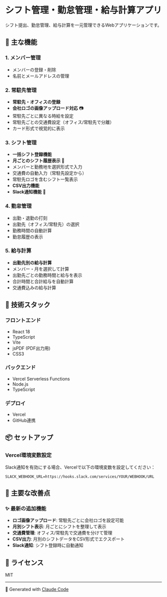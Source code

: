# シフト管理・勤怠管理・給与計算アプリ

シフト提出、勤怠管理、給与計算を一元管理できるWebアプリケーションです。

## 🎯 主な機能

### 1. メンバー管理
- メンバーの登録・削除
- 名前とメールアドレスの管理

### 2. 常駐先管理
- **常駐先・オフィスの登録**
- **会社ロゴの画像アップロード対応** 📷
- 常駐先ごとに異なる時給を設定
- 常駐先ごとの交通費設定（オフィス/常駐先で分離）
- カード形式で視覚的に表示

### 3. シフト管理
- **一括シフト登録機能**
- **月ごとのシフト履歴表示** 📅
- メンバーと勤務地を選択形式で入力
- 交通費の自動入力（常駐先設定から）
- 常駐先ロゴを含むシフト一覧表示
- **CSV出力機能**
- **Slack通知機能** 🔔

### 4. 勤怠管理
- 出勤・退勤の打刻
- 出勤先（オフィス/常駐先）の選択
- 勤務時間の自動計算
- 勤怠履歴の表示

### 5. 給与計算
- **出勤先別の給与計算**
- メンバー・月を選択して計算
- 出勤先ごとの勤務時間と給与を表示
- 合計時間と合計給与を自動計算
- 交通費込みの給与計算

## 🚀 技術スタック

### フロントエンド
- React 18
- TypeScript
- Vite
- jsPDF (PDF出力用)
- CSS3

### バックエンド
- Vercel Serverless Functions
- Node.js
- TypeScript

### デプロイ
- Vercel
- GitHub連携

## 📦 セットアップ

### Vercel環境変数設定

Slack通知を有効にする場合、Vercelで以下の環境変数を設定してください：

```
SLACK_WEBHOOK_URL=https://hooks.slack.com/services/YOUR/WEBHOOK/URL
```

## 📝 主要な改善点

### ✨ 最新の追加機能
- **ロゴ画像アップロード**: 常駐先ごとに会社ロゴを設定可能
- **月別シフト表示**: 月ごとにシフトを整理して表示
- **交通費管理**: オフィス/常駐先で交通費を分けて管理
- **CSV出力**: 月別のシフトデータをCSV形式でエクスポート
- **Slack通知**: シフト登録時に自動通知

## 📄 ライセンス

MIT

---

🤖 Generated with [Claude Code](https://claude.com/claude-code)
